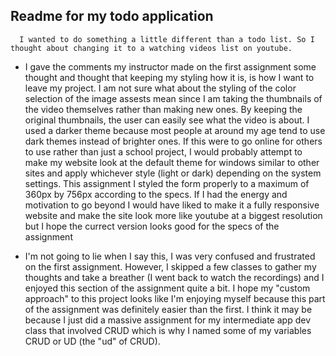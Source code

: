 ## Readme for my todo application

```
  I wanted to do something a little different than a todo list. So I thought about changing it to a watching videos list on youtube.
```

- I gave the comments my instructor made on the first assignment some thought and thought that keeping my styling how it is, is how I want to leave my project. I am not sure what about the styling of the color selection of the image assests mean since I am taking the thumbnails of the video themselves rather than making new ones. By keeping the original thumbnails, the user can easily see what the video is about. I used a darker theme because most people at around my age tend to use dark themes instead of brighter ones. If this were to go online for others to use rather than just a school project, I would probably attempt to make my website look at the default theme for windows similar to other sites and apply whichever style (light or dark) depending on the system settings. This assignment I styled the form properly to a maximum of 360px by 756px according to the specs. If I had the energy and motivation to go beyond I would have liked to make it a fully responsive website and make the site look more like youtube at a biggest resolution but I hope the currect version looks good for the specs of the assignment

- I'm not going to lie when I say this, I was very confused and frustrated on the first assignment. However, I skipped a few classes to gather my thoughts and take a breather (I went back to watch the recordings) and I enjoyed this section of the assignment quite a bit. I hope my "custom approach" to this project looks like I'm enjoying myself because this part of the assignment was definitely easier than the first. I think it may be because I just did a massive assignment for my intermediate app dev class that involved CRUD which is why I named some of my variables CRUD or UD (the "ud" of CRUD). 